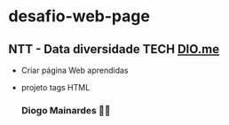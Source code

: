 # desafio-web-page

 ## NTT - Data diversidade TECH [DIO.me](https://dio.me/sign-up?ref=LXDQ2OK8W1)
 - Criar página Web aprendidas 
 - projeto tags HTML 
 
     ### Diogo Mainardes 👨‍🏫

